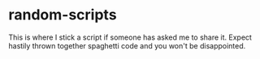random-scripts
==============

This is where I stick a script if someone has asked me to share it.  Expect hastily thrown together spaghetti code and you won't be disappointed.
